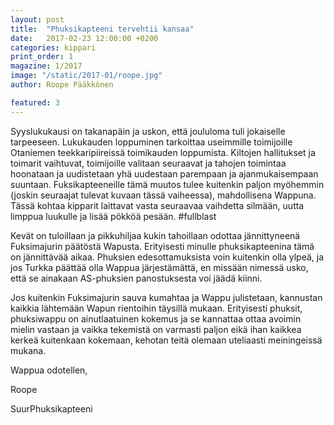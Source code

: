 ```yaml
---
layout: post
title:  "Phuksikapteeni tervehtii kansaa"
date:   2017-02-23 12:00:00 +0200
categories: kippari
print_order: 1
magazine: 1/2017
image: "/static/2017-01/roope.jpg"
author: Roope Pääkkönen

featured: 3
---
```

Syyslukukausi on takanapäin ja uskon, että joululoma tuli jokaiselle tarpeeseen. Lukukauden loppuminen tarkoittaa useimmille toimijoille Otaniemen teekkaripiireissä toimikauden loppumista. Kiltojen hallitukset ja toimarit vaihtuvat, toimijoille valitaan seuraavat ja tahojen toimintaa hoonataan ja uudistetaan yhä uudestaan parempaan ja ajanmukaisempaan suuntaan. Fuksikapteeneille tämä muutos tulee kuitenkin paljon myöhemmin (joskin seuraajat tulevat kuvaan tässä vaiheessa), mahdollisena Wappuna. Tässä kohtaa kipparit laittavat vasta seuraavaa vaihdetta silmään, uutta limppua luukulle ja lisää pökköä pesään. #fullblast

Kevät on tuloillaan ja pikkuhiljaa kukin tahoillaan odottaa jännittyneenä Fuksimajurin päätöstä Wapusta. Erityisesti minulle phuksikapteenina tämä on jännittävää aikaa. Phuksien edesottamuksista voin kuitenkin olla ylpeä, ja jos Turkka päättää olla Wappua järjestämättä, en missään nimessä usko, että se ainakaan AS-phuksien panostuksesta voi jäädä kiinni.

Jos kuitenkin Fuksimajurin sauva kumahtaa ja Wappu julistetaan, kannustan kaikkia lähtemään Wapun rientoihin täysillä mukaan. Erityisesti phuksit, phuksiwappu on ainutlaatuinen kokemus ja se kannattaa ottaa avoimin mielin vastaan ja vaikka tekemistä on varmasti paljon eikä ihan kaikkea kerkeä kuitenkaan kokemaan, kehotan teitä olemaan uteliaasti meiningeissä mukana.

Wappua odotellen,

Roope

SuurPhuksikapteeni
